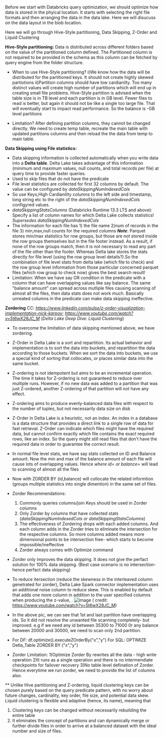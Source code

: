 Before we start with Databricks query optimization, we should optimize how data is stored in the phyical location. It starts with selecting the right file formats and then arranging the data in the data lake. Here we will disucuss on the data layout in the blob location.

Here we will go through Hive-Style partitioning, Data Skipping, Z-Order and Liquid Clustering


**Hive-Style partitioning:**
Data is distributed across different folders based on the value of the partitioned column defined. The Partitioned column is not required to be provided in the schema as this column can be fetched by query engine from the folder structure.

* When to use Hive-Style partitioning?
i)We know how the data will be distributed for the partitioned keys. It should not create highly skewed partiotions
ii)Partition columns should have low cardianilty. Too many distinct values will create high number of partitions which will end up in creating small file problems. Hive-Style partition is advised when the table size is in TB level and each partition is in GB level. Fewer files to read is better, but again it should not be like a single too large file. That will eventually start to impact read performance. So the balance is -GB level partitions

* Limitation? After defining partition columns, they cannot be changed directly. We need to create temp table, recreate the main table with updated partitions columns and then reload the the data from temp to main table.


**Data Skipping using File statistics:**
* Data skipping information is collected automatically when you write data into a **Delta table**. Delta Lake takes advantage of this information (minimum and maximum values, null counts, and total records per file) at query time to provide faster queries.
* Used to skip files that do not have the predicate
* File level statistics are collected for first 32 columns by default. The value can be configured by _dataSkippingNumIndexedCols_
* So use Keys,High Cardianility columns to the left side and timestamp, long string etc to the right of the _dataSkippingNumIndexedCols_ configyred values.
* _dataSkippingStatsColumns_ (Databricks Runtime 13.3 LTS and above): Specify a list of column names for which Delta Lake collects statistics! _Supersedes dataSkippingNumIndexedCols_
* The information for each file has 1) the file name 2)num of records in the file 3) min,max,null counts for the required columns
**_Note_**: Parquet stores min/max statistics for row groups, but those are not stored inside the row groups themselves but in the file footer instead. As a result, if none of the row groups match, then it is not necessary to read any part of the file other than the footer. Whereas Delta lake stores the stats directly for file level (using the row group level details?).So the combination of file level stats from delta lake (which file to check) and the row group level information from those particular concerned parquet files (which row group to check now) gives the best search result!
* Limitation: When we have say OR condition in the predicate with a column that can have overlapping values like say  balance. The same "balance amount" can spread across mutliple files causing scanning of almost all the files, then data stats does not work much. Basically unreated columns in the predicate can make data skipping ineffective.

**Zordering**
 CC: _https://www.linkedin.com/pulse/z-order-visualization-implementation-nick-karpov_; _https://www.youtube.com/watch?v=5t6wX28JC_M_ (_Delta Lake Deep Dive: Liquid Clustering_)

* To overcome the limitation of data skipping mentioned above, we have zordering.
* Z-Order in Delta Lake is a sort and repartition. Its actual behavior and implementation is to sort the data into buckets, and repartition the data according to those buckets. When we sort the data into buckets, we use a special kind of sorting that collocates, or places similar data into the same bucket.
* Z-ordering is not idempotent but aims to be an incremental operation. The time it takes for Z-ordering is not guaranteed to reduce over multiple runs. However, if no new data was added to a partition that was just Z-ordered, another Z-ordering of that partition will not have any effect.
* Z-ordering aims to produce evenly-balanced data files with respect to the number of tuples, but not necessarily data size on disk
* Z-Order in Delta Lake is a heuristic, not an index. An index in a database is a data structure that provides a direct link to a single row of data for fast retrieval. Z-Order can indicate which files might have the required data, but cannot confirm exactly which file contains the exact required rows, like an index. So the query might still read files that don’t have the required data in order to guarantee the correct result.
* In normal file level stats, we have say stats collected on ID and Balance amount. Now the min and max of the balance amount of each file will cause lots of overlapping values. Hence _where id= or balance=_ will lead to scanning of almost all the files
* Now with ZORDER BY (id,balance) will collocate the related informtion (groups multiple statistics into single dimention) in the same set of files.
* Zorder Recommendations:
    1) Commonly queries columns/join Keys should be used in Zorder columns
    2) Only Zorder by columns that have collected stats (_dataSkippingNumIndexedCols_ or _dataSkippingStatsColumns_)
    3) The effectiveness of Zordering drops with each added columns. And each column adds in the Zorder tries to eliminate the intersection for the respective columns. So more columns added means more dimensional points to be intersection free- which starts to become impossible/ineffective
    4) Zorder always comes with Optimize command
* Zorder only improves the data skipping. It does not give the perfact solution for 100% data skipping. (Best case scenario is no intersection- hence perfact data skipping)
* To reduce itersection (reduce the skewness in the interleaved column genetrated for zorder), Delta Lake Spark connector implementation uses an additional noise column to reduce skew. This is enabled by default that adds one more column in addition to the user specified columns when producing the z-value, .
  ![image](https://github.com/srahman77/databrics/assets/58270885/936386a3-3fce-444c-8e5a-471890e25db4)
  ( credit: https://www.youtube.com/watch?v=5t6wX28JC_M)
* In the above pic, we can see that 1st and last partition have overlapping ids. So it did not resolve the unwanted file scanning completely- but improved. e.g if we need any id between 35300 to 71000 0r any balance between 20000 and 30000, we need to scan only 2nd partition.
* For DF:  df.optimize().executeZOrderBy("x","y")
  For SQL: OPTIMIZE Detla_Table ZORDER BY ("x","y")

* Zorder Limitation:
    1)Optimize Zorder By rewrites all the data - high write operation
    2)It runs as a single operation and there is no intermendiate checkpoints for failover recovery
    3)No table level defination of Zorder. Hence everytime we run zorder, we need to provide the list of columns also.

** Unlike Hive partitioning and Z-ordering, liquid clustering keys can be chosen purely based on the query predicate pattern, with no worry about future changes, cardinality, key order, file size, and potential data skew. Liquid clustering is flexible and adaptive (hence, its name), meaning that

   1. Clustering keys can be changed without necessarily rebuilding the entire table
   2. It eliminates the concept of partitions and can dynamically merge or further divide files in order to arrive at a balanced dataset with the ideal number and size of files.

